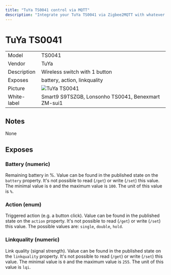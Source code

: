 ```yaml
---
title: "TuYa TS0041 control via MQTT"
description: "Integrate your TuYa TS0041 via Zigbee2MQTT with whatever smart home infrastructure you are using without the vendors bridge or gateway."
---
```


<!-- !!!! -->
<!-- ATTENTION: This file is auto-generated through docgen! -->
<!-- You can only edit the "## Notes"-Section. -->
<!-- !!!! -->

# TuYa TS0041

|     |     |
|-----|-----|
| Model | TS0041  |
| Vendor  | TuYa  |
| Description | Wireless switch with 1 button |
| Exposes | battery, action, linkquality |
| Picture | ![TuYa TS0041](https://psi-4ward.github.io/zigbee2mqtt.io/images/devices/TS0041.jpg) |
| White-label | Smart9 S9TSZGB, Lonsonho TS0041, Benexmart ZM-sui1 |


## Notes

None



## Exposes

### Battery (numeric)
Remaining battery in %.
Value can be found in the published state on the `battery` property.
It's not possible to read (`/get`) or write (`/set`) this value.
The minimal value is `0` and the maximum value is `100`.
The unit of this value is `%`.

### Action (enum)
Triggered action (e.g. a button click).
Value can be found in the published state on the `action` property.
It's not possible to read (`/get`) or write (`/set`) this value.
The possible values are: `single`, `double`, `hold`.

### Linkquality (numeric)
Link quality (signal strength).
Value can be found in the published state on the `linkquality` property.
It's not possible to read (`/get`) or write (`/set`) this value.
The minimal value is `0` and the maximum value is `255`.
The unit of this value is `lqi`.

